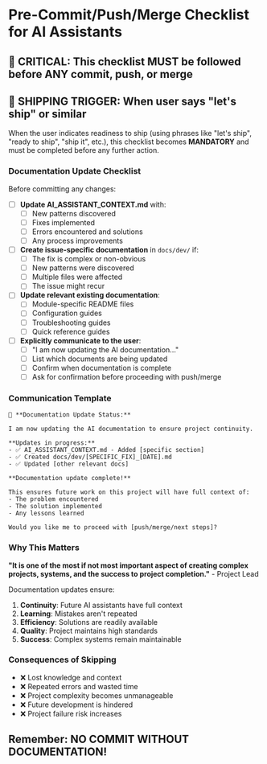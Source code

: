 # Pre-Commit/Push/Merge Checklist for AI Assistants

## 🚨 CRITICAL: This checklist MUST be followed before ANY commit, push, or merge

## 🚢 SHIPPING TRIGGER: When user says "let's ship" or similar

When the user indicates readiness to ship (using phrases like "let's ship", "ready to ship", "ship it", etc.), this checklist becomes **MANDATORY** and must be completed before any further action.

### Documentation Update Checklist

Before committing any changes:

- [ ] **Update AI_ASSISTANT_CONTEXT.md** with:
  - [ ] New patterns discovered
  - [ ] Fixes implemented
  - [ ] Errors encountered and solutions
  - [ ] Any process improvements

- [ ] **Create issue-specific documentation** in `docs/dev/` if:
  - [ ] The fix is complex or non-obvious
  - [ ] New patterns were discovered
  - [ ] Multiple files were affected
  - [ ] The issue might recur

- [ ] **Update relevant existing documentation**:
  - [ ] Module-specific README files
  - [ ] Configuration guides
  - [ ] Troubleshooting guides
  - [ ] Quick reference guides

- [ ] **Explicitly communicate to the user**:
  - [ ] "I am now updating the AI documentation..."
  - [ ] List which documents are being updated
  - [ ] Confirm when documentation is complete
  - [ ] Ask for confirmation before proceeding with push/merge

### Communication Template

```
📝 **Documentation Update Status:**

I am now updating the AI documentation to ensure project continuity.

**Updates in progress:**
- ✅ AI_ASSISTANT_CONTEXT.md - Added [specific section]
- ✅ Created docs/dev/[SPECIFIC_FIX]_[DATE].md
- ✅ Updated [other relevant docs]

**Documentation update complete!**

This ensures future work on this project will have full context of:
- The problem encountered
- The solution implemented
- Any lessons learned

Would you like me to proceed with [push/merge/next steps]?
```

### Why This Matters

**"It is one of the most if not most important aspect of creating complex projects, systems, and the success to project completion."** - Project Lead

Documentation updates ensure:
1. **Continuity**: Future AI assistants have full context
2. **Learning**: Mistakes aren't repeated
3. **Efficiency**: Solutions are readily available
4. **Quality**: Project maintains high standards
5. **Success**: Complex systems remain maintainable

### Consequences of Skipping

- ❌ Lost knowledge and context
- ❌ Repeated errors and wasted time
- ❌ Project complexity becomes unmanageable
- ❌ Future development is hindered
- ❌ Project failure risk increases

## Remember: NO COMMIT WITHOUT DOCUMENTATION!